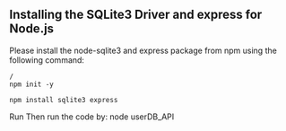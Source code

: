 ## Installing the SQLite3 Driver and express for Node.js
Please install the node-sqlite3 and express package from npm using the following command:
    
    /
    npm init -y
    
    npm install sqlite3 express

Run
Then run the code by:
            node userDB_API




 

